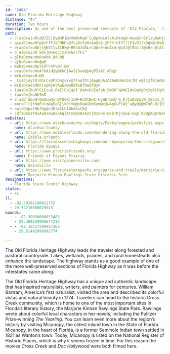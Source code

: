 ```yaml
---
id: "2464"
name: Old Florida Heritage Highway
distance: "47"
duration: Two hours
description: As one of the best preserved remnants of 'Old Florida,' rich in natural beauty and steeped in tradition, the Old Florida Heritage Highway offers a unique opportunity for byway travelers wanting to return to Florida's roots.
path:
  - o`esDrwiuN\d@JZC|@y@hP{@vXm@nNa@`Cu@pAwiAlsAiAtAg@~Awa@z~Bc\zgBwHjc@oCnNeK`l@_Jpe@k@fBqAjCcBxB_CnB}A|@_Cz@wHfAo@XYd@
  - qcwsDjequNfp@zFfFJzCMbDc@fLaDxTgHxAa@xB_@hFY~HIf[?|EIvD]lkDgk@jDs@lGaBtFmB`GkC|c@oVz@_@pCeBhFuEbDaE~GmKfk@_~@bCeDbDsClCyAhA_@nA[|BWrAGrORvHQrCYvCm@lFeBzGgDtDqCbB{AdFgGlGgJ
  - erasDxfeuND|{@NlC\vAlBk@~REhAJdALnCdAnB~AdArAr@zAl@lBbL|f@xHzn@tAtJZfAd@dA`BpBp@f@hBp@`BN`QG
  - o`esDrwiuN`k@s|@xAqCjCsHvGs\fFi^
  - g}bsDzneuNn@uAbA_BdCmB
  - g}bsDzneuNx@gH
  - mubsDveeuNpTEdFFXPv@J|B@
  - erasDxfeuNvA?bA[d@y@XkCjAwS|Dak@pAgPZaAC_AOq@
  - m{bsDreeuN~DB
  - _tssDjeytN|GhLCv@PzDn@vYw@fFoAfDt|ApgBpAzAlAnBdHnInLfM`e@li@fB|AdBdAlEpBvBl@dCj@`DZfU|@`Nz@vHRlLt@hGt@tE|@jKbD`KvDr`Al\|FpC|CbBvLvHxf@rYxO~JjIhEtXfLrJjCrCf@|Gr@vGVxXC
  - m{bsDreeuNbF{a@XyAtAwEx@oBdAsBfDwDfQyO
  - iuasDn{buN?CiEcu@_@aE}Eq]gG}`@aAuDcEaJqA_EmGk^q@mE}AoOe@gDc@gBiFgNiAyD
  - iuasDn{buNbTmR
  - e`asD`hbuN~QwSnm@mr@fUeX|IuM~HcNlBwC|OyWb^mm@rG_KrCuDdZq\W_@EaJm_A?sBJcCx@gJhHmEvBuBn@uJlEi@BmAa@S@uHfDcGlByfBbZ}BPoCO}@MeIyBcDs@_Uy@
  - mocsD`t{tNqEuLmAgEaG}\kDiVq@oDgA{DmSym@e@wAgCwFiW}^a@y@q@mCyBuQ[{HI}q@SkB
  - aatsDdpstNbfGg@rJKtwCLhIGhAGzCk@
  - cdfsDbmstNxAaAzAuAxoAq{Ar@s@nBsAzC{@zCOx~@?bTKjr@uE~Gq@`Bc@pAq@rBeCj@gA`@mA^mC?eP
websites:
  - url: https://www.alachuacounty.us/Depts/Parks/pages/parkslist.aspx
    name: Alachua County
  - url: https://www.edibleorlando.com/meandering-along-the-old-florida-heritage-highway/
    name: Edible Orlando
  - url: https://floridascenichighways.com/our-byways/northern-region/old-florida-heritage-highway/
    name: Florida Byways
  - url: https://www.prairiefriends.org/
    name: Friends of Paynes Prairie
  - url: https://www.visitgainesville.com/
    name: Gainsville
  - url: https://www.floridastateparks.org/parks-and-trails/marjorie-kinnan-rawlings-historic-state-park
    name: Marjorie Kinnan Rawlings State Historic Site
designations:
  - Florida State Scenic Highway
states:
  - FL
ll:
  - -82.30281100012752
  - 29.52216900029913
bounds:
  - - -82.39090000013488
    - 29.469539999671213
  - - -82.16517599957268
    - 29.61481099982774

---
```


The Old Florida Heritage Highway leads the traveler along forested and pastoral countryside. Lakes, wetlands, prairies, and rural homesteads also enhance the landscape. The highway stands as a good example of one of the more well-preserved sections of Florida Highway as it was before the interstates came along.

The Old Florida Heritage Highway has a unique and authentic landscape that has inspired naturalists, writers, and painters for centuries. William Bartram, America’s first naturalist, visited the area and described its colorful vistas and natural beauty in 1774. Travelers can head to the historic Cross Creek community, which is home to one of the most important sites in Florida’s literary history, the Marjorie Kinnan Rawlings State Park. Rawlings wrote about colorful local characters in her novels, including the Pulitzer Prize-winning _The Yearling_. You can learn even more about the region’s history by visiting Micanopy, the oldest inland town in the State of Florida. Micanopy, in the heart of Florida, is a former Seminole Indian town settled in 1821 as Wanton’s town. Today, Micanopy is listed on the National Register of Historic Places, which is why it seems frozen in time. For this reason the movies _Cross Creek_ and _Doc Hollywood_ were both filmed here.
